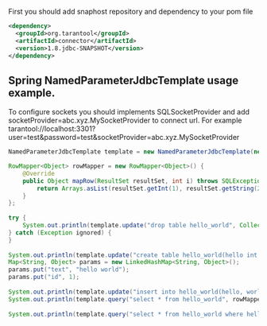 
First you should add snaphost repository and  dependency to your pom file
```xml
<dependency>
  <groupId>org.tarantool</groupId>
  <artifactId>connector</artifactId>
  <version>1.8.jdbc-SNAPSHOT</version>
</dependency>
```


## Spring NamedParameterJdbcTemplate usage example.

To configure sockets you should implements SQLSocketProvider and add socketProvider=abc.xyz.MySocketProvider to connect url. 
For example tarantool://localhost:3301?user=test&password=test&socketProvider=abc.xyz.MySocketProvider

```java
NamedParameterJdbcTemplate template = new NamedParameterJdbcTemplate(new DriverManagerDataSource("tarantool://localhost:3301?user=test&password=test"));

RowMapper<Object> rowMapper = new RowMapper<Object>() {
    @Override
    public Object mapRow(ResultSet resultSet, int i) throws SQLException {
        return Arrays.asList(resultSet.getInt(1), resultSet.getString(2));
    }
};
     
try {
    System.out.println(template.update("drop table hello_world", Collections.<String, Object>emptyMap()));
} catch (Exception ignored) {
}
             
System.out.println(template.update("create table hello_world(hello int not null PRIMARY KEY, world varchar(255) not null)", Collections.<String, Object>emptyMap()));
Map<String, Object> params = new LinkedHashMap<String, Object>();
params.put("text", "hello world");
params.put("id", 1);
     
System.out.println(template.update("insert into hello_world(hello, world) values(:id,:text)", params));
System.out.println(template.query("select * from hello_world", rowMapper));
     
System.out.println(template.query("select * from hello_world where hello=:id", Collections.singletonMap("id", 1), rowMapper));
```

